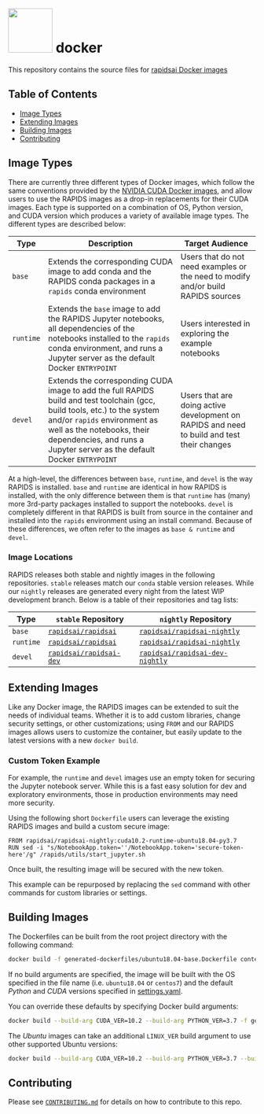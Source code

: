 # <div align="left"><img src="https://rapids.ai/assets/images/rapids_logo.png" width="90px"/>&nbsp;docker

This repository contains the source files for [rapidsai Docker images](https://hub.docker.com/u/rapidsai)

## Table of Contents

- [Image Types](#Image-Types)
- [Extending Images](#Extending-Images)
- [Building Images](#Building-Images)
- [Contributing](#Contributing)

## Image Types

There are currently three different types of Docker images, which follow the same conventions provided by the [NVIDIA CUDA Docker images](https://github.com/NVIDIA/nvidia-docker/wiki/CUDA), and allow users to use the RAPIDS images as a drop-in replacements for their CUDA images.  Each type is supported on a combination of OS, Python version, and CUDA version which produces a variety of available image types. The different types are described below:

Type | Description | Target Audience
---|---|---
`base` | Extends the corresponding CUDA image to add conda and the RAPIDS conda packages in a `rapids` conda environment | Users that do not need examples or the need to modify and/or build RAPIDS sources
`runtime` | Extends the `base` image to add the RAPIDS Jupyter notebooks, all dependencies of the notebooks installed to the `rapids` conda environment, and runs a Jupyter server as the default Docker `ENTRYPOINT` | Users interested in exploring the example notebooks
`devel` | Extends the corresponding CUDA image to add the full RAPIDS build and test toolchain (gcc, build tools, etc.) to the system and/or `rapids` environment as well as the notebooks, their dependencies, and runs a Jupyter server as the default Docker `ENTRYPOINT` | Users that are doing active development on RAPIDS and need to build and test their changes

At a high-level, the differences between `base`, `runtime`, and `devel` is the way RAPIDS is installed.  `base` and `runtime` are identical in how RAPIDS is installed, with the only difference between them is that `runtime` has (many) more 3rd-party packages installed to support the notebooks.  `devel` is completely different in that RAPIDS is built from source in the container and installed into the `rapids` environment using an install command.  Because of these differences, we often refer to the images as `base & runtime` and `devel`.

### Image Locations

RAPIDS releases both stable and nightly images in the following repositories. `stable` releases match our `conda` stable version releases. While our `nightly` releases are generated every night from the latest WIP development branch. Below is a table of their repositories and tag lists:

Type | `stable` Repository | `nightly` Repository
--- | --- | ---
`base` | [`rapidsai/rapidsai`](https://hub.docker.com/r/rapidsai/rapidsai/tags?page=1&name=base) | [`rapidsai/rapidsai-nightly`](https://hub.docker.com/r/rapidsai/rapidsai-nightly/tags?page=1&name=base)
`runtime` | [`rapidsai/rapidsai`](https://hub.docker.com/r/rapidsai/rapidsai/tags?page=1&name=runtime) | [`rapidsai/rapidsai-nightly`](https://hub.docker.com/r/rapidsai/rapidsai-nightly/tags?page=1&name=runtime)
`devel` | [`rapidsai/rapidsai-dev`](https://hub.docker.com/r/rapidsai/rapidsai-dev/tags) | [`rapidsai/rapidsai-dev-nightly`](https://hub.docker.com/r/rapidsai/rapidsai-dev-nightly/tags)

## Extending Images

Like any Docker image, the RAPIDS images can be extended to suit the needs of individual teams. Whether it is to add custom libraries, change security settings, or other customizations; using `FROM` and our RAPIDS images allows users to customize the container, but easily update to the latest versions with a new `docker build`.

### Custom Token Example

For example, the `runtime` and `devel` images use an empty token for securing the Jupyter notebook server. While this is a fast easy solution for dev and exploratory environments, those in production environments may need more security.

Using the following short `Dockerfile` users can leverage the existing RAPIDS images and build a custom secure image:

```docker
FROM rapidsai/rapidsai-nightly:cuda10.2-runtime-ubuntu18.04-py3.7
RUN sed -i "s/NotebookApp.token=''/NotebookApp.token='secure-token-here'/g" /rapids/utils/start_jupyter.sh
```

Once built, the resulting image will be secured with the new token.

This example can be repurposed by replacing the `sed` command with other commands for custom libraries or settings.

## Building Images

The Dockerfiles can be built from the root project directory with the following command:

```sh
docker build -f generated-dockerfiles/ubuntu18.04-base.Dockerfile context/
```

If no build arguments are specified, the image will be built with the OS specified in the file name (i.e. `ubuntu18.04` or `centos7`) and the default _Python_ and _CUDA_ versions specified in [settings.yaml](settings.yaml).

You can override these defaults by specifying Docker build arguments:

```sh
docker build --build-arg CUDA_VER=10.2 --build-arg PYTHON_VER=3.7 -f generated-dockerfiles/centos7-base.Dockerfile context/
```

The _Ubuntu_ images can take an additional `LINUX_VER` build argument to use other supported Ubuntu versions:

```sh
docker build --build-arg CUDA_VER=10.2 --build-arg PYTHON_VER=3.7 --build-arg LINUX_VER=ubuntu16.04 -f generated-dockerfiles/ubuntu18.04-base.Dockerfile context/
```

## Contributing

Please see [`CONTRIBUTING.md`](CONTRIBUTING.md) for details on how to contribute to this repo.
